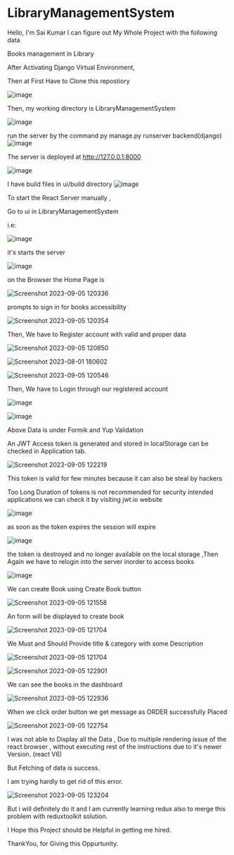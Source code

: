 # LibraryManagementSystem
Hello,
I'm Sai Kumar I can figure out My Whole Project with the following data 

Books management in Library

After Activating Django Virtual Environment,

Then at First Have to Clone this repostiory

![image](https://github.com/Hello-Sai/LibraryManagementSystem/assets/90458132/c98e597d-2bf9-4551-a3f1-ec92de8a923a)





Then, my working directory is  LibraryManagementSystem

![image](https://github.com/Hello-Sai/LibraryManagementSystem/assets/90458132/00ccbfec-5ac1-4931-bd87-cd7678c0ab18)



run the server by the command py manage.py runserver
backend(django)
![image](https://github.com/Hello-Sai/LibraryManagementSystem/assets/90458132/06774dd7-f974-45df-96a9-24729d4d790b)

The server is deployed at http://127.0.0.1:8000

![image](https://github.com/Hello-Sai/LibraryManagementSystem/assets/90458132/462d5d43-2f3d-4615-8259-4d654d19754a)

I have build files in ui/build directory
![image](https://github.com/Hello-Sai/LibraryManagementSystem/assets/90458132/9818088b-1082-4db9-9528-1d4d56d9375c)


To start the React Server manually ,

Go to ui in LibraryManagementSystem

i.e:

![image](https://github.com/Hello-Sai/LibraryManagementSystem/assets/90458132/93891bc0-557b-43cb-a5b4-7086e1e46f33)


it's starts the server

![image](https://github.com/Hello-Sai/LibraryManagementSystem/assets/90458132/bc406c17-6ab8-47ef-b7c8-1ec94782de9e)

on the Browser the Home Page is

![Screenshot 2023-09-05 120336](https://github.com/Hello-Sai/LibraryManagementSystem/assets/90458132/aa37000a-a948-401e-be71-f0ee90b93e84)

prompts to sign in for books accessibility

![Screenshot 2023-09-05 120354](https://github.com/Hello-Sai/LibraryManagementSystem/assets/90458132/1fa42bbf-4614-410b-a3d9-d86ddbb68333)


Then, We have to Register account with valid and proper data

![Screenshot 2023-09-05 120850](https://github.com/Hello-Sai/LibraryManagementSystem/assets/90458132/174cd87c-128a-4963-b8f6-6e008c8a70ed)


![Screenshot 2023-08-01 180602](https://github.com/Hello-Sai/LibraryManagementSystem/assets/90458132/25ed19ef-b02d-4416-8be4-7f1cf9734268)


![Screenshot 2023-09-05 120546](https://github.com/Hello-Sai/LibraryManagementSystem/assets/90458132/ebc67c00-1056-4cca-b98a-a0d9590081f8)

Then, We have to Login through our registered account


![image](https://github.com/Hello-Sai/LibraryManagementSystem/assets/90458132/1bf1a2bc-600f-4ab7-b6e5-582608f0ea10)


![image](https://github.com/Hello-Sai/LibraryManagementSystem/assets/90458132/7294cc1c-50b4-472c-8ce4-69797422cb6f)


Above Data is under Formik and Yup Validation

An JWT Access token is generated and stored in localStorage can be checked in Application tab.

![Screenshot 2023-09-05 122219](https://github.com/Hello-Sai/LibraryManagementSystem/assets/90458132/fdbadd8f-5826-4767-b562-d4d2dac9868a)

This token is valid for few minutes because it can also be steal by hackers

Too Long Duration of tokens is not recommended for security intended applications
we can check it by visiting jwt.io website

![image](https://github.com/Hello-Sai/LibraryManagementSystem/assets/90458132/c82cb396-5a43-412e-86e6-9f882f1bf063)

as soon as the token expires the session will expire 


![image](https://github.com/Hello-Sai/LibraryManagementSystem/assets/90458132/e5e4ff87-b7ea-4c7d-9445-cfa80036be72)

the token is destroyed and  no longer available on the local storage ,Then Again we have to relogin into the server inorder to access books


![image](https://github.com/Hello-Sai/LibraryManagementSystem/assets/90458132/514e6219-a332-4bf0-9028-f4e3d23895cd)


We can create Book using Create Book button

![Screenshot 2023-09-05 121558](https://github.com/Hello-Sai/LibraryManagementSystem/assets/90458132/1d987f2b-9e97-4a05-9bb6-82bbb312b641)

An form will be displayed to create book

![Screenshot 2023-09-05 121704](https://github.com/Hello-Sai/LibraryManagementSystem/assets/90458132/db663eba-c3c0-4914-a722-5490f6dc8304)

We Must and Should Provide title & category with some Description

![Screenshot 2023-09-05 121704](https://github.com/Hello-Sai/LibraryManagementSystem/assets/90458132/d5c19e4a-10b8-4d32-9833-b3c776989a2a)

![Screenshot 2023-09-05 122901](https://github.com/Hello-Sai/LibraryManagementSystem/assets/90458132/387787fa-181a-4d46-a73d-a94dd338b64d)

We can see the books in the dashboard

![Screenshot 2023-09-05 122936](https://github.com/Hello-Sai/LibraryManagementSystem/assets/90458132/5ce20951-0afd-4257-865a-ca6f60bda578)

When we click order button we get message as ORDER successfully Placed

![Screenshot 2023-09-05 122754](https://github.com/Hello-Sai/LibraryManagementSystem/assets/90458132/85540ac5-d644-45d7-b204-a4a4926af745)

I was not able to Display all the Data ,
Due to multiple rendering issue of the react browser , without  executing rest of the instructions  due to it's newer Version. (react V6)

But Fetching of data is success.

I am trying hardly to get rid of this error.

![Screenshot 2023-09-05 123204](https://github.com/Hello-Sai/LibraryManagementSystem/assets/90458132/d404e527-66a3-4faa-b825-a13ac75ddaa4)

But i will definitely do it and I am currently learning redux also to merge this problem with reduxtoolkit solution.


I Hope this Project should be Helpful in getting me hired.

ThankYou,
for Giving this Oppurtunity.








